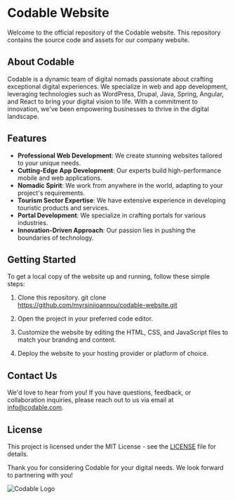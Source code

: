 # Codable Website

Welcome to the official repository of the Codable website. This repository contains the source code and assets for our company website.

## About Codable

Codable is a dynamic team of digital nomads passionate about crafting exceptional digital experiences. We specialize in web and app development, leveraging technologies such as WordPress, Drupal, Java, Spring, Angular, and React to bring your digital vision to life. With a commitment to innovation, we've been empowering businesses to thrive in the digital landscape.

## Features

- **Professional Web Development**: We create stunning websites tailored to your unique needs.
- **Cutting-Edge App Development**: Our experts build high-performance mobile and web applications.
- **Nomadic Spirit**: We work from anywhere in the world, adapting to your project's requirements.
- **Tourism Sector Expertise**: We have extensive experience in developing touristic products and services.
- **Portal Development**: We specialize in crafting portals for various industries.
- **Innovation-Driven Approach**: Our passion lies in pushing the boundaries of technology.

## Getting Started

To get a local copy of the website up and running, follow these simple steps:

1. Clone this repository.
git clone https://github.com/myrsiniioannou/codable-website.git

2. Open the project in your preferred code editor.

3. Customize the website by editing the HTML, CSS, and JavaScript files to match your branding and content.

4. Deploy the website to your hosting provider or platform of choice.

## Contact Us

We'd love to hear from you! If you have questions, feedback, or collaboration inquiries, please reach out to us via email at [info@codable.com](mailto:info@codable.gr).

## License

This project is licensed under the MIT License - see the [LICENSE](https://github.com/myrsiniioannou/codable-website.git) file for details.

Thank you for considering Codable for your digital needs. We look forward to partnering with you!

![Codable Logo](https://github.com/myrsiniioannou/codable-website/public/codable.png)

